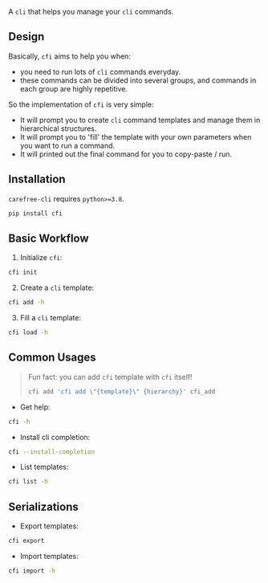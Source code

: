 A `cli` that helps you manage your `cli` commands.

## Design

Basically, `cfi` aims to help you when:

- you need to run lots of `cli` commands everyday.
- these commands can be divided into several groups, and commands in each group are highly repetitive.

So the implementation of `cfi` is very simple:

- It will prompt you to create `cli` command templates and manage them in hierarchical structures.
- It will prompt you to 'fill' the template with your own parameters when you want to run a command.
- It will printed out the final command for you to copy-paste / run.

## Installation

`carefree-cli` requires `python>=3.8`.

```bash
pip install cfi
```

## Basic Workflow

1. Initialize `cfi`:

```bash
cfi init
```

2. Create a `cli` template:

```bash
cfi add -h
```

3. Fill a `cli` template:

```bash
cfi load -h
```

## Common Usages

> Fun fact: you can add `cfi` template with `cfi` itself!
>
> ```bash
> cfi add 'cfi add \"{template}\" {hierarchy}' cfi_add
> ```

- Get help:

```bash
cfi -h
```

- Install cli completion:

```bash
cfi --install-completion
```

- List templates:

```bash
cfi list -h
```

## Serializations

- Export templates:

```bash
cfi export
```

- Import templates:

```bash
cfi import -h
```
